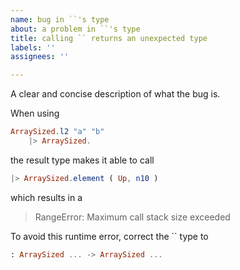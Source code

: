 ```yaml
---
name: bug in ``'s type
about: a problem in ``'s type
title: calling `` returns an unexpected type
labels: ''
assignees: ''

---
```


A clear and concise description of what the bug is.

When using
```elm
ArraySized.l2 "a" "b"
    |> ArraySized.
```

the result type makes it able to call

```elm
|> ArraySized.element ( Up, n10 )
```

which results in a

> RangeError: Maximum call stack size exceeded

To avoid this runtime error, correct the `` type to

```elm
: ArraySized ... -> ArraySized ...
```
